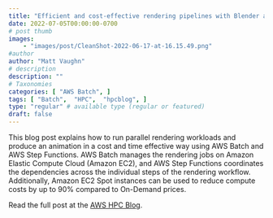 ```yaml
---
title: "Efficient and cost-effective rendering pipelines with Blender and AWS Batch"
date: 2022-07-05T00:00:00-0700
# post thumb
images:
    - "images/post/CleanShot-2022-06-17-at-16.15.49.png"
#author
author: "Matt Vaughn"
# description
description: ""
# Taxonomies
categories: [ "AWS Batch", ]
tags: [ "Batch",  "HPC",  "hpcblog", ]
type: "regular" # available type (regular or featured)
draft: false
---
```


This blog post explains how to run parallel rendering workloads and produce an animation in a cost and time effective way using AWS Batch and AWS Step Functions. AWS Batch manages the rendering jobs on Amazon Elastic Compute Cloud (Amazon EC2), and AWS Step Functions coordinates the dependencies across the individual steps of the rendering workflow. Additionally, Amazon EC2 Spot instances can be used to reduce compute costs by up to 90% compared to On-Demand prices.

Read the full post at the [AWS HPC Blog](https://aws.amazon.com/blogs/hpc/efficient-and-cost-effective-rendering-pipelines-with-blender-and-aws-batch/).
